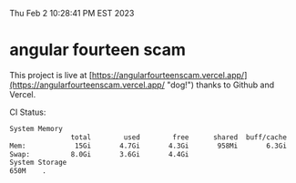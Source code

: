 Thu Feb  2 10:28:41 PM EST 2023

# angular fourteen scam


This project is live at [https://angularfourteenscam.vercel.app/](https://angularfourteenscam.vercel.app/ "dog!") thanks to Github and Vercel.

CI Status: 

```bash
System Memory
               total        used        free      shared  buff/cache   available
Mem:            15Gi       4.7Gi       4.3Gi       958Mi       6.3Gi       9.3Gi
Swap:          8.0Gi       3.6Gi       4.4Gi
System Storage
650M	.
